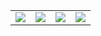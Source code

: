 <table>
  <tr>
    <td><img src="https://github.com/user-attachments/assets/bda1470f-6c50-41d5-a2f3-b5200c33d355"/></td>
    <td><img src="https://github.com/user-attachments/assets/9faaa580-5d66-4bc4-8237-e799d54b99fe"/></td>
    <td><img src="https://github.com/user-attachments/assets/01c6ef48-1b70-488b-a0b0-f7200a8fbff3"/></td>
    <td><img src="https://github.com/user-attachments/assets/7483f62f-fea4-417a-b917-365925c4b04d"/></td>
  </tr>
</table>
